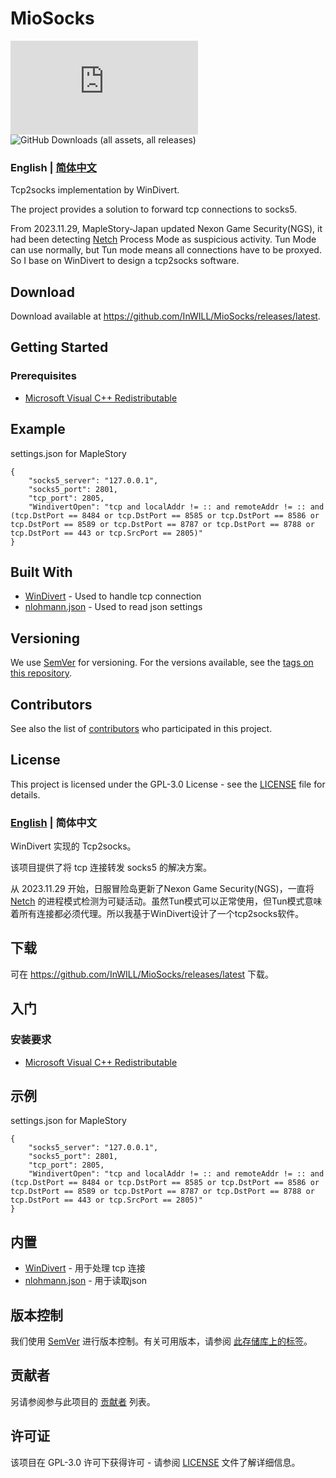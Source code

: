 # MioSocks

![GitHub License](https://www.gnu.org/licenses/gpl-3.0.html)
![GitHub Downloads (all assets, all releases)](https://github.com/InWILL/MioSocks/releases/latest)

### English | [简体中文](https://github.com/InWILL/MioSocks#english--%E7%AE%80%E4%BD%93%E4%B8%AD%E6%96%87-1)

Tcp2socks implementation by WinDivert.

The project provides a solution to forward tcp connections to socks5.

From 2023.11.29, MapleStory-Japan updated Nexon Game Security(NGS), it had been detecting [Netch](https://github.com/netchx/netch) Process Mode as suspicious activity. Tun Mode can use normally, but Tun mode means all connections have to be proxyed. So I base on WinDivert to design a tcp2socks software.

## Download

Download available at <https://github.com/InWILL/MioSocks/releases/latest>.

## Getting Started

### Prerequisites

* [Microsoft Visual C++ Redistributable](https://docs.microsoft.com/en-US/cpp/windows/latest-supported-vc-redist?view=msvc-170)

## Example

settings.json for MapleStory
```
{
	"socks5_server": "127.0.0.1",
	"socks5_port": 2801,
	"tcp_port": 2805,
	"WindivertOpen": "tcp and localAddr != :: and remoteAddr != :: and (tcp.DstPort == 8484 or tcp.DstPort == 8585 or tcp.DstPort == 8586 or tcp.DstPort == 8589 or tcp.DstPort == 8787 or tcp.DstPort == 8788 or tcp.DstPort == 443 or tcp.SrcPort == 2805)"
}
```

## Built With

* [WinDivert](https://github.com/basil00/WinDivert) - Used to handle tcp connection
* [nlohmann.json](https://github.com/nlohmann/json) - Used to read json settings

## Versioning

We use [SemVer](http://semver.org/) for versioning. For the versions available, see the [tags on this repository](https://github.com/InWILL/MioSocks/tags). 

## Contributors

See also the list of [contributors](https://github.com/InWILL/MioSocks/graphs/contributors) who participated in this project.

## License

This project is licensed under the GPL-3.0 License - see the [LICENSE](LICENSE) file for details.


### [English](https://github.com/InWILL/MioSocks#english--%E7%AE%80%E4%BD%93%E4%B8%AD%E6%96%87) | 简体中文

WinDivert 实现的 Tcp2socks。

该项目提供了将 tcp 连接转发 socks5 的解决方案。

从 2023.11.29 开始，日服冒险岛更新了Nexon Game Security(NGS)，一直将 [Netch](https://github.com/netchx/netch) 的进程模式检测为可疑活动。虽然Tun模式可以正常使用，但Tun模式意味着所有连接都必须代理。所以我基于WinDivert设计了一个tcp2socks软件。

## 下载

可在 <https://github.com/InWILL/MioSocks/releases/latest> 下载。

## 入门

### 安装要求

* [Microsoft Visual C++ Redistributable](https://docs.microsoft.com/en-US/cpp/windows/latest-supported-vc-redist?view=msvc-170)

## 示例

settings.json for MapleStory
```
{
	"socks5_server": "127.0.0.1",
	"socks5_port": 2801,
	"tcp_port": 2805,
	"WindivertOpen": "tcp and localAddr != :: and remoteAddr != :: and (tcp.DstPort == 8484 or tcp.DstPort == 8585 or tcp.DstPort == 8586 or tcp.DstPort == 8589 or tcp.DstPort == 8787 or tcp.DstPort == 8788 or tcp.DstPort == 443 or tcp.SrcPort == 2805)"
}
```

## 内置

* [WinDivert](https://github.com/basil00/WinDivert) - 用于处理 tcp 连接
* [nlohmann.json](https://github.com/nlohmann/json) - 用于读取json

## 版本控制

我们使用 [SemVer](http://semver.org/) 进行版本控制。有关可用版本，请参阅 [此存储库上的标签](https://github.com/InWILL/MioSocks/tags)。

## 贡献者

另请参阅参与此项目的 [贡献者](https://github.com/InWILL/MioSocks/graphs/contributors) 列表。

## 许可证

该项目在 GPL-3.0 许可下获得许可 - 请参阅 [LICENSE](LICENSE) 文件了解详细信息。